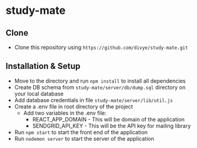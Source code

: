 # study-mate

## Clone
* Clone this repository using `https://github.com/divye/study-mate.git`

## Installation & Setup
* Move to the directory and run `npm install` to install all dependencies
* Create DB schema from `study-mate/server/db/dump.sql` directory on your local database
* Add database credentials in file `study-mate/server/lib/util.js`
* Create a .env file in root directory of the project
  * Add two variables in the .env file:
     * REACT_APP_DOMAIN - This will be domain of the application
     * SENDGRID_API_KEY - This will be the API key for mailing library
* Run `npm start` to start the front end of the application
* Run `nodemon server` to start the server of the application 
